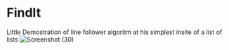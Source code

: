 # FindIt
Little Demostration of line follower algoritm at his simplest insite of a list of lists
![Screenshot (30)](https://github.com/Ricc4rdo0107/FindIt/assets/63201347/318895ab-f79e-402d-b8de-1c1c80816b9d)
